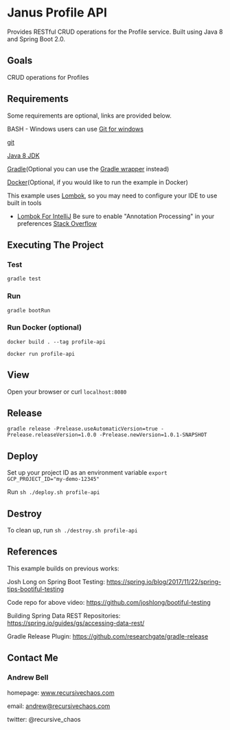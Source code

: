 # Janus Profile API

Provides RESTful CRUD operations for the Profile service. Built using Java 8 and Spring Boot 2.0.

## Goals

CRUD operations for Profiles

## Requirements

Some requirements are optional, links are provided below.

BASH - Windows users can use [Git for windows](http://gitforwindows.org/)

[git](https://git-scm.com/downloads)

[Java 8 JDK](http://www.oracle.com/technetwork/java/javase/downloads/jdk8-downloads-2133151.html)

[Gradle](https://docs.gradle.org/current/userguide/installation.html)(Optional you can use the [Gradle wrapper](https://docs.gradle.org/3.3/userguide/gradle_wrapper.html) instead)

[Docker](https://docs.docker.com/installation/)(Optional, if you would like to run the example in Docker)

This example uses [Lombok](https://projectlombok.org/), so you may need to configure your IDE to use built in tools 

* [Lombok For IntelliJ](https://plugins.jetbrains.com/plugin/6317-lombok-plugin) Be sure to enable "Annotation Processing" in your preferences [Stack Overflow](https://stackoverflow.com/questions/9424364/cant-compile-project-when-im-using-lombok-under-intellij-idea)

## Executing The Project

### Test

`gradle test`

### Run

`gradle bootRun`

### Run Docker (optional)

`docker build . --tag profile-api`

`docker run profile-api`

## View

Open your browser or curl `localhost:8080`

## Release

`gradle release -Prelease.useAutomaticVersion=true -Prelease.releaseVersion=1.0.0 -Prelease.newVersion=1.0.1-SNAPSHOT`

## Deploy

Set up your project ID as an environment variable `export GCP_PROJECT_ID="my-demo-12345"`

Run `sh ./deploy.sh profile-api`

## Destroy

To clean up, run `sh ./destroy.sh profile-api`

## References

This example builds on previous works:

Josh Long on Spring Boot Testing: https://spring.io/blog/2017/11/22/spring-tips-bootiful-testing

Code repo for above video: https://github.com/joshlong/bootiful-testing

Building Spring Data REST Repositories: https://spring.io/guides/gs/accessing-data-rest/

Gradle Release Plugin: https://github.com/researchgate/gradle-release


## Contact Me

### Andrew Bell ###

homepage: www.recursivechaos.com

email: andrew@recursivechaos.com

twitter: @recursive_chaos
